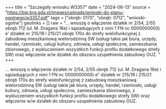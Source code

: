 +++
title = "Szczegóły wniosku W3357"
date = "2024-06-13"
source = "https://bip.brg.gda.pl/images/uploads/wnioski-do-planu-ogolnego/w3357.pdf"
tags = ["obręb: 0170", "obręb: 0712", "wnioski-ogolne"]
geolinks = []
raw = "... wnoszę o włączenie działek nr 2/54, 2/55 obręb 712 (ul. M. Dragana 16e) i sąsiadujących z nimi 1 FN nc 0000000000)  e'  działek nr 215/19 i 215/21 obręb 170s do strefy wielofunkcyjnej z zabudową mieszkaniową wielorodzinną SW (usługi takie jak biura, urzędy, handel, rzemiosło, usługi kultury, zdrowia, usługi społeczne, zamieszkania zbiorowego, z wykluczeniem wszystkich funkcji profilu dodatkowego strefy SW) oraz włączenie w/w działek do obszaru uzupełnienia zabudowy OUZ.  "
+++

... wnoszę o włączenie działek nr 2/54, 2/55 obręb 712 (ul. M. Dragana 16e) i sąsiadujących z nimi
1 FN nc 0000000000)
 e"
 działek nr 215/19 i 215/21 obręb 170s do strefy wielofunkcyjnej z zabudową mieszkaniową wielorodzinną SW
(usługi takie jak biura, urzędy, handel, rzemiosło, usługi kultury, zdrowia, usługi społeczne, zamieszkania
zbiorowego, z wykluczeniem wszystkich funkcji profilu dodatkowego strefy SW) oraz włączenie w/w działek do
obszaru uzupełnienia zabudowy OUZ.
 


